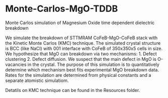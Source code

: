 # Monte-Carlos-MgO-TDDB
Monte Carlos simulation of Magnesium Oxide time dependent dielectric breakdown

We simulate the breakdown of STTMRAM CoFeB-MgO-CoFeB stack with the Kinetic Monte Carlos (KMC) technique. The simulated crystal structure is BCC (like NaCl) with 001 interface with CoFeB of 350x350x5 cells in size. We hypothesize that MgO can breakdown via two mechanisms: 1. Defect clustering 2. Defect diffusion. We suspect that the main defect in MgO is O-vacancies in the crystal. The purpose of this simulation is to quantitatively determine which mechanism best fits experimental MgO breakdown data. Rates for the simulation are determined from physical constants and a separate atomistic simulatiom. 

Detatils on KMC technique can be found in the Resources folder.
